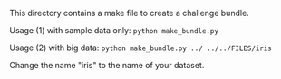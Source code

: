 This directory contains a make file to create a challenge bundle.

Usage (1) with sample data only:
	`python make_bundle.py`
	
Usage (2) with big data:
	`python make_bundle.py ../ ../../FILES/iris`
	
Change the name "iris"  to the name of your dataset.